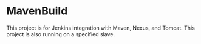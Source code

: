 # MavenBuild
This project is for Jenkins integration with Maven, Nexus, and Tomcat.
This project is also running on a specified slave.
